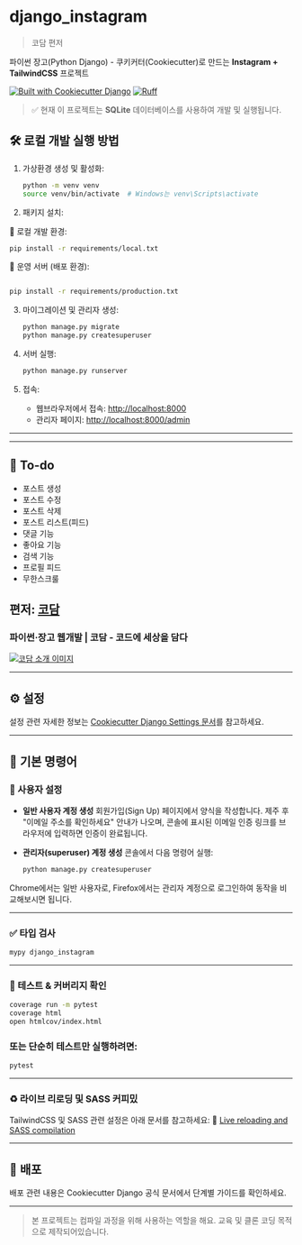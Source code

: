 # django\_instagram

> 코담 편저

파이썬 장고(Python Django) - 쿠키커터(Cookiecutter)로 만드는 **Instagram + TailwindCSS** 프로젝트

[![Built with Cookiecutter Django](https://img.shields.io/badge/built%20with-Cookiecutter%20Django-ff69b4.svg?logo=cookiecutter)](https://github.com/cookiecutter/cookiecutter-django/)
[![Ruff](https://img.shields.io/endpoint?url=https://raw.githubusercontent.com/astral-sh/ruff/main/assets/badge/v2.json)](https://github.com/astral-sh/ruff)


> ✅ 현재 이 프로젝트는 **SQLite** 데이터베이스를 사용하여 개발 및 실행됩니다.

## 🛠️ 로컬 개발 실행 방법

1. 가상환경 생성 및 활성화:
    ```bash
    python -m venv venv
    source venv/bin/activate  # Windows는 venv\Scripts\activate
    ```

2. 패키지 설치:

🔹 로컬 개발 환경:
```bash
pip install -r requirements/local.txt

```

🔹 운영 서버 (배포 환경):
```bash

pip install -r requirements/production.txt

```



3. 마이그레이션 및 관리자 생성:
    ```bash
    python manage.py migrate
    python manage.py createsuperuser
    ```

4. 서버 실행:
    ```bash
    python manage.py runserver
    ```

5. 접속:
    - 웹브라우저에서 접속: [http://localhost:8000](http://localhost:8000)
    - 관리자 페이지: [http://localhost:8000/admin](http://localhost:8000/admin)

---



---

## 📌 To-do

* 포스트 생성
*  포스트 수정
* 포스트 삭제
* 포스트 리스트(피드)
* 댓글 기능
* 좋아요 기능
* 검색 기능
* 프로필 피드
* 무한스크룰


## 편저: [코담](https://codam.kr/)

### 파이썬·장고 웹개발 | 코담 - 코드에 세상을 담다

[![코담 소개 이미지](https://codam.kr/assets/images/og-image.jpg)](https://codam.kr/)

---



## ⚙️ 설정

설정 관련 자세한 정보는 [Cookiecutter Django Settings 문서](https://cookiecutter-django.readthedocs.io/en/latest/1-getting-started/settings.html)를 참고하세요.

---

## 💠 기본 명령어

### 👤 사용자 설정

* **일반 사용자 계정 생성**
  회원가입(Sign Up) 페이지에서 양식을 작성합니다.
  제주 후 "이메일 주소를 확인하세요" 안내가 나오며,
  콘솔에 표시된 이메일 인증 링크를 브라우저에 입력하면 인증이 완료됩니다.

* **관리자(superuser) 계정 생성**
  콘솔에서 다음 명령어 실행:

  ```bash
  python manage.py createsuperuser
  ```

Chrome에서는 일반 사용자로, Firefox에서는 관리자 계정으로 로그인하여 동작을 비교해보시면 됩니다.

---

### ✅ 타입 검사

```bash
mypy django_instagram
```

---

### 🧪 테스트 & 커버리지 확인

```bash
coverage run -m pytest
coverage html
open htmlcov/index.html
```

### 또는 단순히 테스트만 실행하려면:

```bash
pytest
```

---

### ♻️ 라이브 리로딩 및 SASS 커피밌

TailwindCSS 및 SASS 관련 설정은 아래 문서를 참고하세요:
🔗 [Live reloading and SASS compilation](https://cookiecutter-django.readthedocs.io/en/latest/2-local-development/developing-locally.html#using-webpack-or-gulp)

---

## 🚀 배포

배포 관련 내용은 Cookiecutter Django 공식 문서에서 단계별 가이드를 확인하세요.

---

> 본 프로젝트는 컴파일 과정을 위해 사용하는 역할을 해요. 교육 및 클론 코딩 목적으로 제작되어있습니다.
